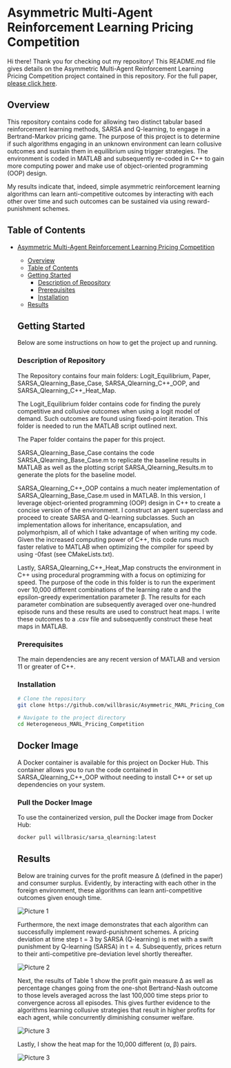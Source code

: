 # Asymmetric Multi-Agent Reinforcement Learning Pricing Competition

Hi there! Thank you for checking out my repository! This README.md file gives
details on the Asymmetric Multi-Agent Reinforcement Learning Pricing Competition project
contained in this repository. For the full paper, [please click here](https://willbrasic.github.io/Research/When_Asymmetric_Pricing_Algorithms_Collide_V2.pdf).

## Overview

This repository contains code for allowing two distinct tabular based reinforcement learning methods,
SARSA and Q-learning, to engage in a Bertrand-Markov pricing game. The purpose of this project is to determine if such
algorithms engaging in an unknown environment can learn collusive outcomes and sustain them in equilibrium
using trigger strategies. The environment is coded in MATLAB and subsequently re-coded in C++
to gain more computing power and make use of object-oriented programming (OOP) design.

My results indicate that, indeed, simple asymmetric reinforcement learning algorithms
can learn anti-competitive outcomes by interacting with each other over time and such
outcomes can be sustained via using reward-punishment schemes.

## Table of Contents

- [Asymmetric Multi-Agent Reinforcement Learning Pricing Competition](#project-name)
  - [Overview](#overview)
  - [Table of Contents](#table-of-contents)
  - [Getting Started](#getting-started)
    - [Description of Repository](#description-of-repository)
    - [Prerequisites](#prerequisites)
    - [Installation](#installation)
  - [Results](#results)

  ## Getting Started

  Below are some instructions on how to get the project up and running.

  ### Description of Repository

  The Repository contains four main folders: Logit_Equilibrium, Paper, SARSA_Qlearning_Base_Case,
  SARSA_Qlearning_C++_OOP, and SARSA_Qlearning_C++_Heat_Map.

  The Logit_Equilibrium folder contains code for finding the purely
  competitive and collusive outcomes when using a logit model of demand.
  Such outcomes are found using fixed-point iteration. This folder is needed
  to run the MATLAB script outlined next.

  The Paper folder contains the paper for this project.

  SARSA_Qlearning_Base_Case contains the code SARSA_Qlearning_Base_Case.m to
  replicate the baseline results in MATLAB as well as the plotting script
  SARSA_Qlearning_Results.m to generate the plots for the baseline model.

  SARSA_Qlearning_C++_OOP contains a much neater implementation of
  SARSA_Qlearning_Base_Case.m used in MATLAB. In this version, I leverage
  object-oriented programming (OOP) design in C++ to create a concise
  version of the environment. I construct an agent superclass and proceed
  to create SARSA and Q-learning subclasses. Such an implementation allows for
  inheritance, encapsulation, and polymorhpism, all of which I take advantage of
  when writing my code. Given the increased computing power of C++,
  this code runs much faster relative to MATLAB when
  optimizing the compiler for speed by using -0fast (see CMakeLists.txt).

  Lastly, SARSA_Qlearning_C++_Heat_Map constructs the environment in C++
  using procedural programming with a focus on optimizing for speed. The purpose
  of the code in this folder is to run the experiment over 10,000 different
  combinations of the learning rate α and the epsilon-greedy
  experimentation parameter β. The results for each parameter combination are
  subsequently averaged over one-hundred episode runs and these results are
  used to construct heat maps. I write these outcomes to a .csv file and
  subsequently construct these heat maps in MATLAB.

  ### Prerequisites

  The main dependencies are any recent version of MATLAB and version 11 or greater
  of C++.

  ### Installation

  ```bash
  # Clone the repository
  git clone https://github.com/willbrasic/Asymmetric_MARL_Pricing_Competition.git

  # Navigate to the project directory
  cd Heterogeneous_MARL_Pricing_Competition
  ```

  ## Docker Image

  A Docker container is available for this project on Docker Hub. This container allows you to run the code contained in SARSA_Qlearning_C++_OOP without needing to install C++ or set up dependencies on your system.

  ### Pull the Docker Image

  To use the containerized version, pull the Docker image from Docker Hub:

  ```bash
  docker pull willbrasic/sarsa_qlearning:latest
  ```

  ## Results

  Below are training curves for the profit measure Δ (defined in the paper) and
  consumer surplus. Evidently, by interacting with each other in the foreign
  environment, these algorithms can learn anti-competitive outcomes given
  enough time.

  ![Picture 1](Asymmetric_MARL_Pricing_Competition_Pictures/SARSA_Qlearning_Base_Case_Learning_Curves.png)

  Furthermore, the next image demonstrates that each algorithm can successfully
  implement reward-punishment schemes. A pricing deviation at time step t = 3 by
  SARSA (Q-learning) is met with a swift punishment by Q-learning (SARSA) in t = 4.
  Subsequently, prices return to their anti-competitive pre-deviation level
  shortly thereafter.

  ![Picture 2](Asymmetric_MARL_Pricing_Competition_Pictures/SARSA_Qlearning_Base_Case_RP.png)

  Next, the results of Table 1 show the profit gain measure Δ as well as
  percentage changes going from the one-shot Bertrand-Nash outcome to
  those levels averaged across the last 100,000 time steps prior to convergence
  across all episodes. This gives further evidence to the algorithms learning
  collusive strategies that result in higher profits for each agent, while
  concurrently diminishing consumer welfare.

  ![Picture 3](Asymmetric_MARL_Pricing_Competition_Pictures/SARSA_Qlearning_Base_Case_Results.png)

  Lastly, I show the heat map for the 10,000 different (α, β) pairs.

  ![Picture 3](Asymmetric_MARL_Pricing_Competition_Pictures/SARSA_Qlearning_Heat_Map.png)
